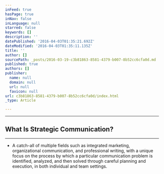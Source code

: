 ```yaml
---
inFeed: true
hasPage: true
inNav: false
inLanguage: null
starred: false
keywords: []
description: ''
datePublished: '2016-04-03T01:35:21.692Z'
dateModified: '2016-04-03T01:35:11.135Z'
title: ''
author: []
sourcePath: _posts/2016-03-19-c3b81863-8581-4379-b007-8b52cc6cfa0d.md
published: true
authors: []
publisher:
  name: null
  domain: null
  url: null
  favicon: null
url: c3b81863-8581-4379-b007-8b52cc6cfa0d/index.html
_type: Article

---
```

****

## What Is Strategic Communication?

****

* A catch-all of multiple fields such as integrated marketing, organizational communication, and professional writing, with a unique focus on the process by which a particular communication problem is identified, analyzed, and then solved through careful planning and execution, in both individual and team settings.
